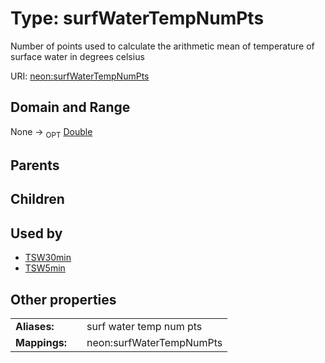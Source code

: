 
# Type: surfWaterTempNumPts


Number of points used to calculate the arithmetic mean of temperature of surface water in degrees celsius

URI: [neon:surfWaterTempNumPts](https://data.neonscience.org/surfWaterTempNumPts)


## Domain and Range

None ->  <sub>OPT</sub> [Double](types/Double.md)

## Parents


## Children


## Used by

 * [TSW30min](TSW30min.md)
 * [TSW5min](TSW5min.md)

## Other properties

|  |  |  |
| --- | --- | --- |
| **Aliases:** | | surf water temp num pts |
| **Mappings:** | | neon:surfWaterTempNumPts |

